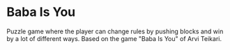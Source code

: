 # Baba Is You
Puzzle game where the player can change rules by pushing blocks and win by a lot of different ways. Based on the game "Baba Is You" of Arvi Teikari.
